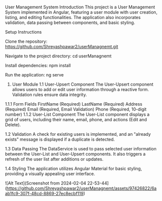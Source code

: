 
User Management System
Introduction
This project is a User Management System implemented in Angular, featuring a user module with user creation, listing, and editing functionalities. The application also incorporates validation, data passing between components, and basic styling.

Setup Instructions 

Clone the repository:
https://github.com/Shreyashpawar2/userManagnemt.git 

Navigate to the project directory:
cd userManagnemt

Install dependencies:
npm install

Run the application:
ng serve

1. User Module
1.1 User-Upsert Component
The User-Upsert component allows users to add or edit user information through a reactive form. Validation rules ensure data integrity.

1.1.1 Form Fields
FirstName (Required)
LastName (Required)
Address (Required)
Email (Required, Email Validation)
Phone (Required, 10-digit number)
1.1.2 User-List Component
The User-List component displays a grid of users, including their name, email, phone, and actions (Edit and Delete).

1.2 Validation
A check for existing users is implemented, and an "already exists" message is displayed if a duplicate is detected.

1.3 Data Passing
The DataService is used to pass selected user information between the User-List and User-Upsert components. It also triggers a refresh of the user list after additions or updates.

1.4 Styling
The application utilizes Angular Material for basic styling, providing a visually appealing user interface.

![Alt Text](Screenshot from 2024-02-04 22-53-44](https://github.com/Shreyashpawar2/userManagnemt/assets/97426822/6aab1fc9-307f-48cd-8869-27ec8ecbf119)

